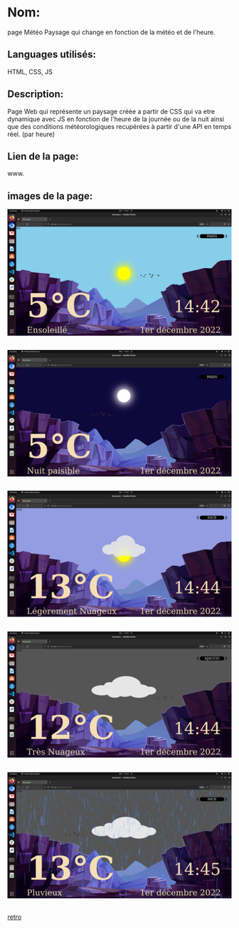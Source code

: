 # Nom:

page Météo
Paysage qui change en fonction de la météo et de l'heure.

## Languages utilisés:

HTML, CSS, JS

## Description:

Page Web qui représente un paysage créée a partir de CSS qui va etre dynamique avec JS en fonction de l'heure de la journée ou de la nuit ainsi que des conditions météorologiques recupérées à partir d'une API en temps réel. (par heure)

## Lien de la page:

www.

## images de la page:

![screenshot1](https://raw.githubusercontent.com/jeremyzynger/dataviz/main/images/Screenshot%20from%202022-12-01%2014-42-51.png "page1")

##

![screenshot2](https://raw.githubusercontent.com/jeremyzynger/dataviz/main/images/Screenshot%20from%202022-12-01%2014-36-00.png "page2")

##

![screenshot3](https://raw.githubusercontent.com/jeremyzynger/dataviz/main/images/Screenshot%20from%202022-12-01%2014-44-36.png "page3")

##

![screenshot4](https://raw.githubusercontent.com/jeremyzynger/dataviz/main/images/Screenshot%20from%202022-12-01%2014-44-45.png "page4")

##

![screenshot5](https://raw.githubusercontent.com/jeremyzynger/dataviz/main/images/Screenshot%20from%202022-12-01%2014-45-52.png "page5")

##

[retro](https://raw.githubusercontent.com/jeremyzynger/dataviz/main/images/Screenshot%20from%202022-12-01%2015-20-46.png)

